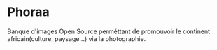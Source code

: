 # Phoraa
Banque d'images Open Source perméttant de promouvoir le continent africain(culture, paysage...) via la photographie.
